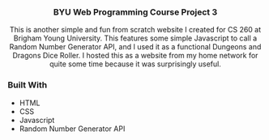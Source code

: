 <h3 align="center">BYU Web Programming Course Project 3</h3>
  <p align="center">
    This is another simple and fun from scratch website I created for CS 260 at Brigham Young University.
    This features some simple Javascript to call a Random Number Generator API, and I used it as a functional Dungeons and Dragons Dice Roller.
    I hosted this as a website from my home network for quite some time because it was surprisingly useful.
    <br />

### Built With

* HTML
* CSS
* Javascript
* Random Number Generator API
